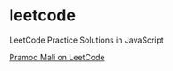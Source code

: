 # leetcode

LeetCode Practice Solutions in JavaScript

[Pramod Mali on LeetCode](https://leetcode.com/pramodmali/)
